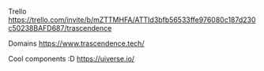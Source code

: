 Trello
https://trello.com/invite/b/mZTTMHFA/ATTId3bfb56533ffe976080c187d230c50238BAFD687/trascendence

Domains
https://www.trascendence.tech/

Cool components :D
https://uiverse.io/
